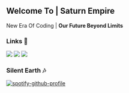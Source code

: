 <h2>Welcome To | <b>Saturn Empire</b></h2>
<p>New Era Of Coding | <b>Our Future Beyond Limits</b></p>

<p></p>

<p></p>

<!DOCTYPE html>
<html>
  <h3><b>Links 🔗</b></h3>
  
 <a href="https://open.spotify.com/user/zzykeijuuo3t2kpl6grmgo6gy" target="blank_">
  <img src="https://img.shields.io/badge/-Spotify-00FFAA?logo=spotify&logoColor=white&logoWidth=25"></a>
 <a href="https://steamcommunity.com/id/saturntr/" target="blank_">
  <img src="https://img.shields.io/badge/-Steam-0B0B0B?logo=steam&logoColor=white&logoWidth=25"></a>
  <a href="https://www.instagram.com/mstfyvzk" target="blank_">
  <img src="https://img.shields.io/badge/-Instagram-FD05A0?logo=instagram&logoColor=white&logoWidth=25"></a>
 <br>
 
 <h3>Silent Earth 🎶</h3>
 
 [![spotify-github-profile](https://spotify-github-profile.vercel.app/api/view?uid=zzykeijuuo3t2kpl6grmgo6gy&cover_image=true&theme=default&show_offline=true&background_color=171717&interchange=false&bar_color=08f000)](https://github.com/kittinan/spotify-github-profile)
</html>
